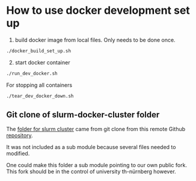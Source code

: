 # How to use docker development set up
1. build docker image from local files. Only needs to be done once.
```bash
./docker_build_set_up.sh
```

2. start docker container 
```bash
./run_dev_docker.sh
```

For stopping all containers 
```bash
./tear_dev_docker_down.sh
```

## Git clone of slurm-docker-cluster folder
The [folder for slurm cluster](./slurm-docker-cluster) came from git clone 
from this remote Github [repository](https://github.com/giovtorres/slurm-docker-cluster). 

It was not included as a sub module because several files needed to modified.

One could make this folder  a sub module pointing to our own public fork. This fork should be in the control
of university th-nürnberg however.
